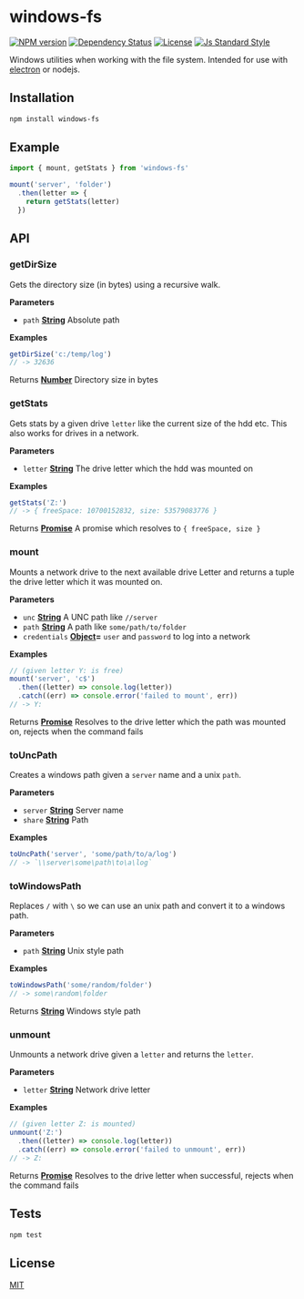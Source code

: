 # windows-fs

[![NPM version][version-image]][version-url]
[![Dependency Status][david-image]][david-url]
[![License][license-image]][license-url]
[![Js Standard Style][standard-image]][standard-url]

Windows utilities when working with the file system. Intended for use with [electron](http://electron.atom.io/) or nodejs.

## Installation

```bash
npm install windows-fs
```

## Example

```js
import { mount, getStats } from 'windows-fs'

mount('server', 'folder')
  .then(letter => {
    return getStats(letter)
  })
```

## API

### getDirSize

Gets the directory size (in bytes) using a recursive walk.

**Parameters**

-   `path` **[String](https://developer.mozilla.org/en-US/docs/Web/JavaScript/Reference/Global_Objects/String)** Absolute path

**Examples**

```javascript
getDirSize('c:/temp/log')
// -> 32636
```

Returns **[Number](https://developer.mozilla.org/en-US/docs/Web/JavaScript/Reference/Global_Objects/Number)** Directory size in bytes

### getStats

Gets stats by a given drive `letter` like the current size of the hdd etc.
This also works for drives in a network.

**Parameters**

-   `letter` **[String](https://developer.mozilla.org/en-US/docs/Web/JavaScript/Reference/Global_Objects/String)** The drive letter which the hdd was mounted on

**Examples**

```javascript
getStats('Z:')
// -> { freeSpace: 10700152832, size: 53579083776 }
```

Returns **[Promise](https://developer.mozilla.org/en-US/docs/Web/JavaScript/Reference/Global_Objects/Promise)** A promise which resolves to `{ freeSpace, size }`

### mount

Mounts a network drive to the next available drive Letter and returns a
tuple the drive letter which it was mounted on.

**Parameters**

-   `unc` **[String](https://developer.mozilla.org/en-US/docs/Web/JavaScript/Reference/Global_Objects/String)** A UNC path like `//server`
-   `path` **[String](https://developer.mozilla.org/en-US/docs/Web/JavaScript/Reference/Global_Objects/String)** A path like `some/path/to/folder`
-   `credentials` **[Object](https://developer.mozilla.org/en-US/docs/Web/JavaScript/Reference/Global_Objects/Object)=** `user` and `password` to log into a network

**Examples**

```javascript
// (given letter Y: is free)
mount('server', 'c$')
  .then((letter) => console.log(letter))
  .catch((err) => console.error('failed to mount', err))
// -> Y:
```

Returns **[Promise](https://developer.mozilla.org/en-US/docs/Web/JavaScript/Reference/Global_Objects/Promise)** Resolves to the drive letter which the path was
mounted on, rejects when the command fails

### toUncPath

Creates a windows path given a `server` name and a unix `path`.

**Parameters**

-   `server` **[String](https://developer.mozilla.org/en-US/docs/Web/JavaScript/Reference/Global_Objects/String)** Server name
-   `share` **[String](https://developer.mozilla.org/en-US/docs/Web/JavaScript/Reference/Global_Objects/String)** Path

**Examples**

```javascript
toUncPath('server', 'some/path/to/a/log')
// -> `\\server\some\path\to\a\log`
```

### toWindowsPath

Replaces `/` with `\` so we can use an unix path and convert it to a
windows path.

**Parameters**

-   `path` **[String](https://developer.mozilla.org/en-US/docs/Web/JavaScript/Reference/Global_Objects/String)** Unix style path

**Examples**

```javascript
toWindowsPath('some/random/folder')
// -> some\random\folder
```

Returns **[String](https://developer.mozilla.org/en-US/docs/Web/JavaScript/Reference/Global_Objects/String)** Windows style path

### unmount

Unmounts a network drive given a `letter` and returns the `letter`.

**Parameters**

-   `letter` **[String](https://developer.mozilla.org/en-US/docs/Web/JavaScript/Reference/Global_Objects/String)** Network drive letter

**Examples**

```javascript
// (given letter Z: is mounted)
unmount('Z:')
  .then((letter) => console.log(letter))
  .catch((err) => console.error('failed to unmount', err))
// -> Z:
```

Returns **[Promise](https://developer.mozilla.org/en-US/docs/Web/JavaScript/Reference/Global_Objects/Promise)** Resolves to the drive letter when successful, rejects
when the command fails

## Tests

```bash
npm test
```

## License

[MIT][license-url]

[version-image]: https://img.shields.io/npm/v/windows-fs.svg?style=flat-square

[version-url]: https://npmjs.org/package/windows-fs

[david-image]: http://img.shields.io/david/kanton-aargau/windows-fs.svg?style=flat-square

[david-url]: https://david-dm.org/kanton-aargau/windows-fs

[standard-image]: https://img.shields.io/badge/code-standard-brightgreen.svg?style=flat-square

[standard-url]: https://github.com/feross/standard

[license-image]: http://img.shields.io/npm/l/windows-fs.svg?style=flat-square

[license-url]: ./license
